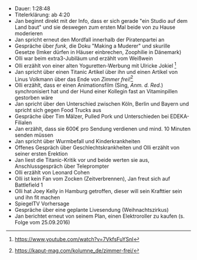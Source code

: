 - Dauer: 1:28:48
- Titelerklärung: ab 4:20 
- Jan beginnt direkt mit der Info, dass er sich gerade "ein Studio auf dem Land baut" und sie deswegen zum ersten Mal beide von zu Hause moderieren
- Jan spricht erneut den Mordfall innerhalb der Piratenpartei an
- Gespräche über *funk*, die Doku "Making a Muderer" und skurille Gesetze (Imker dürfen in Häuser einbrechen, Zoophilie in Dänemark)
- Olli war beim extra3-Jubiläum und erzählt vom Weißwein
- Olli erzählt von einer alten Yoguretten-Werbung mit Ulricke Jokiel [^1]
- Jan spricht über einen Titanic Artikel über ihn und einen Artikel von Linus Volkmann über das Ende von *Zimmer frei!*[^2]
- Olli erzählt, dass er einen Animationsfilm (Sing, *Anm. d. Red.*) synchronisiert hat und der Hund einer Kollegin fast an Vitaminpillen gestorben wäre
- Jan spricht über den Unterschied zwischen Köln, Berlin und Bayern und spricht sich gegen Food Trucks aus
- Gespräche über Tim Mälzer, Pulled Pork und Unterschieden bei EDEKA-Filialen
- Jan erzählt, dass sie 600€ pro Sendung verdienen und mind. 10 Minuten senden müssen
- Jan spricht über Wurmbefall und Kinderkrankheiten
- Offenes Gespräch über Geschlechtskrankheiten und Olli erzählt von seiner ersten Erektion
- Jan liest die Titanic-Kritik vor und beide werten sie aus, Anschlussgespräch über Teleprompter
- Olli erzählt von Leonard Cohen
- Olli ist kein Fan vom Zocken (Zeitverbrennen), Jan freut sich auf Battlefield 1
- Olli hat Joey Kelly in Hamburg getroffen, dieser will sein Krafttier sein und ihn fit machen
- SpiegelTV Vorhersage
- Gespräche über eine geplante Livesendung (Weihnachtszirkus)
- Jan berichtet erneut von seinem Plan, einen Elektroroller zu kaufen (s. Folge vom 25.09.2016)

[^1]: https://www.youtube.com/watch?v=7VkfsFuYSnI
[^2]: https://kaput-mag.com/kolumne_de/zimmer-frei/
